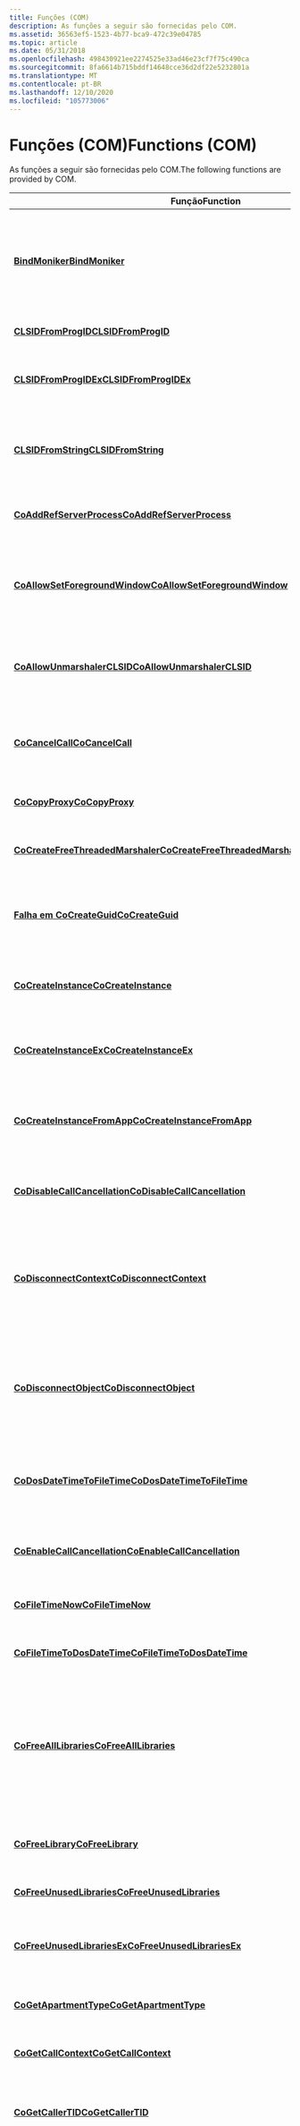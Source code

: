 ```yaml
---
title: Funções (COM)
description: As funções a seguir são fornecidas pelo COM.
ms.assetid: 36563ef5-1523-4b77-bca9-472c39e04785
ms.topic: article
ms.date: 05/31/2018
ms.openlocfilehash: 498430921ee2274525e33ad46e23cf7f75c490ca
ms.sourcegitcommit: 8fa6614b715bddf14648cce36d2df22e5232801a
ms.translationtype: MT
ms.contentlocale: pt-BR
ms.lasthandoff: 12/10/2020
ms.locfileid: "105773006"
---
```

# <a name="functions-com"></a><span data-ttu-id="5923e-103">Funções (COM)</span><span class="sxs-lookup"><span data-stu-id="5923e-103">Functions (COM)</span></span>

<span data-ttu-id="5923e-104">As funções a seguir são fornecidas pelo COM.</span><span class="sxs-lookup"><span data-stu-id="5923e-104">The following functions are provided by COM.</span></span>



| <span data-ttu-id="5923e-105">Função</span><span class="sxs-lookup"><span data-stu-id="5923e-105">Function</span></span>                                                                               | <span data-ttu-id="5923e-106">Descrição</span><span class="sxs-lookup"><span data-stu-id="5923e-106">Description</span></span>                                                                                                                                                                                                                                             |
|----------------------------------------------------------------------------------------|---------------------------------------------------------------------------------------------------------------------------------------------------------------------------------------------------------------------------------------------------------|
| [<span data-ttu-id="5923e-107">**BindMoniker**</span><span class="sxs-lookup"><span data-stu-id="5923e-107">**BindMoniker**</span></span>](/windows/desktop/api/Objbase/nf-objbase-bindmoniker)                                                     | <span data-ttu-id="5923e-108">Localiza um objeto por meio de seu moniker, ativa o objeto se ele estiver inativo e recupera um ponteiro para a interface especificada nesse objeto.</span><span class="sxs-lookup"><span data-stu-id="5923e-108">Locates an object by means of its moniker, activates the object if it is inactive, and retrieves a pointer to the specified interface on that object.</span></span>                                                                                                   |
| [<span data-ttu-id="5923e-109">**CLSIDFromProgID**</span><span class="sxs-lookup"><span data-stu-id="5923e-109">**CLSIDFromProgID**</span></span>](/windows/desktop/api/combaseapi/nf-combaseapi-clsidfromprogid)                                             | <span data-ttu-id="5923e-110">Pesquisa um CLSID no registro, dado um ProgID.</span><span class="sxs-lookup"><span data-stu-id="5923e-110">Looks up a CLSID in the registry, given a ProgID.</span></span>                                                                                                                                                                                                       |
| [<span data-ttu-id="5923e-111">**CLSIDFromProgIDEx**</span><span class="sxs-lookup"><span data-stu-id="5923e-111">**CLSIDFromProgIDEx**</span></span>](/windows/desktop/api/combaseapi/nf-combaseapi-clsidfromprogidex)                                         | <span data-ttu-id="5923e-112">Dispara a instalação automática se a política COMClassStore estiver habilitada.</span><span class="sxs-lookup"><span data-stu-id="5923e-112">Triggers automatic installation if the COMClassStore policy is enabled.</span></span>                                                                                                                                                                                 |
| [<span data-ttu-id="5923e-113">**CLSIDFromString**</span><span class="sxs-lookup"><span data-stu-id="5923e-113">**CLSIDFromString**</span></span>](/windows/desktop/api/combaseapi/nf-combaseapi-clsidfromstring)                                             | <span data-ttu-id="5923e-114">Converte uma cadeia de caracteres gerada pela função [**StringFromCLSID**](/windows/desktop/api/combaseapi/nf-combaseapi-stringfromclsid) de volta no CLSID original.</span><span class="sxs-lookup"><span data-stu-id="5923e-114">Converts a string generated by the [**StringFromCLSID**](/windows/desktop/api/combaseapi/nf-combaseapi-stringfromclsid) function back into the original CLSID.</span></span>                                                                                                                                    |
| [<span data-ttu-id="5923e-115">**CoAddRefServerProcess**</span><span class="sxs-lookup"><span data-stu-id="5923e-115">**CoAddRefServerProcess**</span></span>](/windows/desktop/api/combaseapi/nf-combaseapi-coaddrefserverprocess)                                 | <span data-ttu-id="5923e-116">Incrementa uma contagem de referência global por processo.</span><span class="sxs-lookup"><span data-stu-id="5923e-116">Increments a global per-process reference count.</span></span>                                                                                                                                                                                                        |
| [<span data-ttu-id="5923e-117">**CoAllowSetForegroundWindow**</span><span class="sxs-lookup"><span data-stu-id="5923e-117">**CoAllowSetForegroundWindow**</span></span>](/windows/desktop/api/Objbase/nf-objbase-coallowsetforegroundwindow)                       | <span data-ttu-id="5923e-118">Habilita o processo do servidor COM chamado para se concentrar fora do aplicativo cliente usando a interface [**IForegroundTransfer**](/windows/desktop/api/ObjIdl/nn-objidl-iforegroundtransfer) .</span><span class="sxs-lookup"><span data-stu-id="5923e-118">Enables the COM server process called to take focus away from the client application by using the [**IForegroundTransfer**](/windows/desktop/api/ObjIdl/nn-objidl-iforegroundtransfer) interface.</span></span>                                                                                         |
| [<span data-ttu-id="5923e-119">**CoAllowUnmarshalerCLSID**</span><span class="sxs-lookup"><span data-stu-id="5923e-119">**CoAllowUnmarshalerCLSID**</span></span>](/windows/desktop/api/combaseapi/nf-combaseapi-coallowunmarshalerclsid)                             | <span data-ttu-id="5923e-120">Adiciona um CLSID de desempacotador à lista de permissões somente para o processo de chamada.</span><span class="sxs-lookup"><span data-stu-id="5923e-120">Adds an unmarshaler CLSID to the allowed list for the calling process only.</span></span>                                                                                                                                                                             |
| [<span data-ttu-id="5923e-121">**CoCancelCall**</span><span class="sxs-lookup"><span data-stu-id="5923e-121">**CoCancelCall**</span></span>](/windows/desktop/api/combaseapi/nf-combaseapi-cocancelcall)                                                   | <span data-ttu-id="5923e-122">Solicita o cancelamento de uma chamada de método DCOM de saída pendente em um thread especificado.</span><span class="sxs-lookup"><span data-stu-id="5923e-122">Requests cancellation of an outbound DCOM method call pending on a specified thread.</span></span>                                                                                                                                                                    |
| [<span data-ttu-id="5923e-123">**CoCopyProxy**</span><span class="sxs-lookup"><span data-stu-id="5923e-123">**CoCopyProxy**</span></span>](/windows/desktop/api/combaseapi/nf-combaseapi-cocopyproxy)                                                     | <span data-ttu-id="5923e-124">Faz uma cópia privada do proxy especificado.</span><span class="sxs-lookup"><span data-stu-id="5923e-124">Makes a private copy of the specified proxy.</span></span>                                                                                                                                                                                                            |
| [<span data-ttu-id="5923e-125">**CoCreateFreeThreadedMarshaler**</span><span class="sxs-lookup"><span data-stu-id="5923e-125">**CoCreateFreeThreadedMarshaler**</span></span>](/windows/desktop/api/combaseapi/nf-combaseapi-cocreatefreethreadedmarshaler)                 | <span data-ttu-id="5923e-126">Cria um objeto agregável capaz de realizar marshaling dependente de contexto.</span><span class="sxs-lookup"><span data-stu-id="5923e-126">Creates an aggregatable object capable of context-dependent marshaling.</span></span>                                                                                                                                                                                 |
| [<span data-ttu-id="5923e-127">**Falha em CoCreateGuid**</span><span class="sxs-lookup"><span data-stu-id="5923e-127">**CoCreateGuid**</span></span>](/windows/desktop/api/combaseapi/nf-combaseapi-cocreateguid)                                                   | <span data-ttu-id="5923e-128">Cria um GUID, um inteiro de 128 bits exclusivo usado para CLSIDs e identificadores de interface.</span><span class="sxs-lookup"><span data-stu-id="5923e-128">Creates a GUID, a unique 128-bit integer used for CLSIDs and interface identifiers.</span></span>                                                                                                                                                                     |
| [<span data-ttu-id="5923e-129">**CoCreateInstance**</span><span class="sxs-lookup"><span data-stu-id="5923e-129">**CoCreateInstance**</span></span>](/windows/desktop/api/combaseapi/nf-combaseapi-cocreateinstance)                                           | <span data-ttu-id="5923e-130">Cria um único objeto não inicializado da classe associada a um CLSID especificado.</span><span class="sxs-lookup"><span data-stu-id="5923e-130">Creates a single uninitialized object of the class associated with a specified CLSID.</span></span>                                                                                                                                                                   |
| [<span data-ttu-id="5923e-131">**CoCreateInstanceEx**</span><span class="sxs-lookup"><span data-stu-id="5923e-131">**CoCreateInstanceEx**</span></span>](/windows/desktop/api/combaseapi/nf-combaseapi-cocreateinstanceex)                                       | <span data-ttu-id="5923e-132">Cria uma instância de uma classe específica em um computador específico.</span><span class="sxs-lookup"><span data-stu-id="5923e-132">Creates an instance of a specific class on a specific computer.</span></span>                                                                                                                                                                                         |
| [<span data-ttu-id="5923e-133">**CoCreateInstanceFromApp**</span><span class="sxs-lookup"><span data-stu-id="5923e-133">**CoCreateInstanceFromApp**</span></span>](/windows/desktop/api/combaseapi/nf-combaseapi-cocreateinstancefromapp)                             | <span data-ttu-id="5923e-134">Cria uma instância de uma classe específica em um computador específico de dentro de um contêiner de aplicativo.</span><span class="sxs-lookup"><span data-stu-id="5923e-134">Creates an instance of a specific class on a specific computer from within an app container.</span></span>                                                                                                                                                            |
| [<span data-ttu-id="5923e-135">**CoDisableCallCancellation**</span><span class="sxs-lookup"><span data-stu-id="5923e-135">**CoDisableCallCancellation**</span></span>](/windows/desktop/api/combaseapi/nf-combaseapi-codisablecallcancellation)                         | <span data-ttu-id="5923e-136">Desfaz a ação de uma chamada para [**CoEnableCallCancellation**](/windows/desktop/api/combaseapi/nf-combaseapi-coenablecallcancellation).</span><span class="sxs-lookup"><span data-stu-id="5923e-136">Undoes the action of a call to [**CoEnableCallCancellation**](/windows/desktop/api/combaseapi/nf-combaseapi-coenablecallcancellation).</span></span>                                                                                                                                                            |
| [<span data-ttu-id="5923e-137">**CoDisconnectContext**</span><span class="sxs-lookup"><span data-stu-id="5923e-137">**CoDisconnectContext**</span></span>](/windows/desktop/api/combaseapi/nf-combaseapi-codisconnectcontext)                                     | <span data-ttu-id="5923e-138">Desconecta todas as conexões de proxy que estão sendo mantidas em nome de todos os ponteiros de interface que apontam para objetos no contexto atual.</span><span class="sxs-lookup"><span data-stu-id="5923e-138">Disconnects all proxy connections that are being maintained on behalf of all interface pointers that point to objects in the current context.</span></span>                                                                                                           |
| [<span data-ttu-id="5923e-139">**CoDisconnectObject**</span><span class="sxs-lookup"><span data-stu-id="5923e-139">**CoDisconnectObject**</span></span>](/windows/desktop/api/combaseapi/nf-combaseapi-codisconnectobject)                                       | <span data-ttu-id="5923e-140">Desconecta todas as conexões de processo remoto mantidas em nome de todos os ponteiros de interface que apontam para um objeto especificado.</span><span class="sxs-lookup"><span data-stu-id="5923e-140">Disconnects all remote process connections being maintained on behalf of all the interface pointers that point to a specified object.</span></span>                                                                                                                   |
| [<span data-ttu-id="5923e-141">**CoDosDateTimeToFileTime**</span><span class="sxs-lookup"><span data-stu-id="5923e-141">**CoDosDateTimeToFileTime**</span></span>](/windows/desktop/api/Objbase/nf-objbase-codosdatetimetofiletime)                             | <span data-ttu-id="5923e-142">Converte a representação do MS-DOS da data e hora em uma estrutura [**FILETIME**](/windows/desktop/api/minwinbase/ns-minwinbase-filetime) usada pelo Windows.</span><span class="sxs-lookup"><span data-stu-id="5923e-142">Converts the MS-DOS representation of the time and date to a [**FILETIME**](/windows/desktop/api/minwinbase/ns-minwinbase-filetime) structure used by Windows.</span></span>                                                                                                                               |
| [<span data-ttu-id="5923e-143">**CoEnableCallCancellation**</span><span class="sxs-lookup"><span data-stu-id="5923e-143">**CoEnableCallCancellation**</span></span>](/windows/desktop/api/combaseapi/nf-combaseapi-coenablecallcancellation)                           | <span data-ttu-id="5923e-144">Habilita o cancelamento de chamadas síncronas no thread de chamada.</span><span class="sxs-lookup"><span data-stu-id="5923e-144">Enables cancellation of synchronous calls on the calling thread.</span></span>                                                                                                                                                                                        |
| [<span data-ttu-id="5923e-145">**CoFileTimeNow**</span><span class="sxs-lookup"><span data-stu-id="5923e-145">**CoFileTimeNow**</span></span>](/windows/desktop/api/combaseapi/nf-combaseapi-cofiletimenow)                                                 | <span data-ttu-id="5923e-146">Retorna a hora atual como uma estrutura [**FILETIME**](/windows/desktop/api/minwinbase/ns-minwinbase-filetime) .</span><span class="sxs-lookup"><span data-stu-id="5923e-146">Returns the current time as a [**FILETIME**](/windows/desktop/api/minwinbase/ns-minwinbase-filetime) structure.</span></span>                                                                                                                                                                              |
| [<span data-ttu-id="5923e-147">**CoFileTimeToDosDateTime**</span><span class="sxs-lookup"><span data-stu-id="5923e-147">**CoFileTimeToDosDateTime**</span></span>](/windows/desktop/api/Objbase/nf-objbase-cofiletimetodosdatetime)                             | <span data-ttu-id="5923e-148">Converte um [**FILETIME**](/windows/desktop/api/minwinbase/ns-minwinbase-filetime) em valores de data e hora do MS-dos.</span><span class="sxs-lookup"><span data-stu-id="5923e-148">Converts a [**FILETIME**](/windows/desktop/api/minwinbase/ns-minwinbase-filetime) into MS-DOS date and time values.</span></span>                                                                                                                                                                          |
| [<span data-ttu-id="5923e-149">**CoFreeAllLibraries**</span><span class="sxs-lookup"><span data-stu-id="5923e-149">**CoFreeAllLibraries**</span></span>](/windows/desktop/api/Objbase/nf-objbase-cofreealllibraries)                                       | <span data-ttu-id="5923e-150">Libera Todas as DLLs que foram carregadas com a função [**CoLoadLibrary**](/windows/desktop/api/Objbase/nf-objbase-coloadlibrary) (chamada internamente por [**CoGetClassObject**](/windows/desktop/api/combaseapi/nf-combaseapi-cogetclassobject)), independentemente de estarem em uso no momento.</span><span class="sxs-lookup"><span data-stu-id="5923e-150">Frees all the DLLs that have been loaded with the [**CoLoadLibrary**](/windows/desktop/api/Objbase/nf-objbase-coloadlibrary) function (called internally by [**CoGetClassObject**](/windows/desktop/api/combaseapi/nf-combaseapi-cogetclassobject)), regardless of whether they are currently in use.</span></span>                                 |
| [<span data-ttu-id="5923e-151">**CoFreeLibrary**</span><span class="sxs-lookup"><span data-stu-id="5923e-151">**CoFreeLibrary**</span></span>](/windows/desktop/api/Objbase/nf-objbase-cofreelibrary)                                                 | <span data-ttu-id="5923e-152">Libera uma biblioteca que, quando carregada, foi especificada para ser liberada explicitamente.</span><span class="sxs-lookup"><span data-stu-id="5923e-152">Frees a library that, when loaded, was specified to be freed explicitly.</span></span>                                                                                                                                                                                |
| [<span data-ttu-id="5923e-153">**CoFreeUnusedLibraries**</span><span class="sxs-lookup"><span data-stu-id="5923e-153">**CoFreeUnusedLibraries**</span></span>](/windows/desktop/api/combaseapi/nf-combaseapi-cofreeunusedlibraries)                                 | <span data-ttu-id="5923e-154">Descarrega qualquer DLL que não esteja mais em uso.</span><span class="sxs-lookup"><span data-stu-id="5923e-154">Unloads any DLLs that are no longer in use.</span></span>                                                                                                                                                                                                             |
| [<span data-ttu-id="5923e-155">**CoFreeUnusedLibrariesEx**</span><span class="sxs-lookup"><span data-stu-id="5923e-155">**CoFreeUnusedLibrariesEx**</span></span>](/windows/desktop/api/combaseapi/nf-combaseapi-cofreeunusedlibrariesex)                             | <span data-ttu-id="5923e-156">Descarrega qualquer DLL que não esteja mais em uso e cujo atraso de descarga tenha expirado.</span><span class="sxs-lookup"><span data-stu-id="5923e-156">Unloads any DLLs that are no longer in use and whose unload delay has expired.</span></span>                                                                                                                                                                          |
| [<span data-ttu-id="5923e-157">**CoGetApartmentType**</span><span class="sxs-lookup"><span data-stu-id="5923e-157">**CoGetApartmentType**</span></span>](/windows/desktop/api/combaseapi/nf-combaseapi-cogetapartmenttype)                                       | <span data-ttu-id="5923e-158">Consulta o tipo de apartamento e o qualificador de tipo atuais.</span><span class="sxs-lookup"><span data-stu-id="5923e-158">Queries the current apartment type and type qualifier.</span></span>                                                                                                                                                                                                  |
| [<span data-ttu-id="5923e-159">**CoGetCallContext**</span><span class="sxs-lookup"><span data-stu-id="5923e-159">**CoGetCallContext**</span></span>](/windows/desktop/api/combaseapi/nf-combaseapi-cogetcallcontext)                                           | <span data-ttu-id="5923e-160">Recupera o contexto da chamada atual no thread atual.</span><span class="sxs-lookup"><span data-stu-id="5923e-160">Retrieves the context of the current call on the current thread.</span></span>                                                                                                                                                                                        |
| [<span data-ttu-id="5923e-161">**CoGetCallerTID**</span><span class="sxs-lookup"><span data-stu-id="5923e-161">**CoGetCallerTID**</span></span>](/windows/desktop/api/combaseapi/nf-combaseapi-cogetcallertid)                                               | <span data-ttu-id="5923e-162">Retorna um ponteiro para um **DWORD** que contém a ID de apartamento do thread do chamador.</span><span class="sxs-lookup"><span data-stu-id="5923e-162">Returns a pointer to a **DWORD** that contains the apartment ID of the caller's thread.</span></span>                                                                                                                                                                 |
| [<span data-ttu-id="5923e-163">**CoGetCancelObject**</span><span class="sxs-lookup"><span data-stu-id="5923e-163">**CoGetCancelObject**</span></span>](/windows/desktop/api/combaseapi/nf-combaseapi-cogetcancelobject)                                         | <span data-ttu-id="5923e-164">Obtém um ponteiro para uma interface de controle de chamada, normalmente [**ICancelMethodCalls**](/windows/win32/api/objidlbase/nn-objidlbase-icancelmethodcalls), no objeto Cancel correspondente a uma chamada de método com de saída pendente no mesmo thread de cliente ou em outro.</span><span class="sxs-lookup"><span data-stu-id="5923e-164">Obtains a pointer to a call control interface, normally [**ICancelMethodCalls**](/windows/win32/api/objidlbase/nn-objidlbase-icancelmethodcalls), on the cancel object corresponding to an outbound COM method call pending on the same or another client thread.</span></span>                               |
| [<span data-ttu-id="5923e-165">**CoGetClassObject**</span><span class="sxs-lookup"><span data-stu-id="5923e-165">**CoGetClassObject**</span></span>](/windows/desktop/api/combaseapi/nf-combaseapi-cogetclassobject)                                           | <span data-ttu-id="5923e-166">Fornece um ponteiro para uma interface em um objeto de classe associado a um CLSID especificado.</span><span class="sxs-lookup"><span data-stu-id="5923e-166">Provides a pointer to an interface on a class object associated with a specified CLSID.</span></span>                                                                                                                                                                 |
| [<span data-ttu-id="5923e-167">**CoGetContextToken**</span><span class="sxs-lookup"><span data-stu-id="5923e-167">**CoGetContextToken**</span></span>](/windows/desktop/api/combaseapi/nf-combaseapi-cogetcontexttoken)                                         | <span data-ttu-id="5923e-168">Retorna um ponteiro para uma implementação de [**IObjContext**](/windows/win32/api/objidlbase/nn-objidlbase-iobjcontext) para o contexto atual.</span><span class="sxs-lookup"><span data-stu-id="5923e-168">Returns a pointer to an implementation of [**IObjContext**](/windows/win32/api/objidlbase/nn-objidlbase-iobjcontext) for the current context.</span></span>                                                                                                                                                   |
| [<span data-ttu-id="5923e-169">**CoGetCurrentLogicalThreadId**</span><span class="sxs-lookup"><span data-stu-id="5923e-169">**CoGetCurrentLogicalThreadId**</span></span>](/windows/desktop/api/combaseapi/nf-combaseapi-cogetcurrentlogicalthreadid)                     | <span data-ttu-id="5923e-170">Retorna a ID de thread lógico do thread físico atual.</span><span class="sxs-lookup"><span data-stu-id="5923e-170">Returns the logical thread id of the current physical thread.</span></span>                                                                                                                                                                                           |
| [<span data-ttu-id="5923e-171">**CoGetCurrentProcess**</span><span class="sxs-lookup"><span data-stu-id="5923e-171">**CoGetCurrentProcess**</span></span>](/windows/desktop/api/combaseapi/nf-combaseapi-cogetcurrentprocess)                                     | <span data-ttu-id="5923e-172">Retorna um valor que é exclusivo para o thread atual.</span><span class="sxs-lookup"><span data-stu-id="5923e-172">Returns a value that is unique to the current thread.</span></span> <span data-ttu-id="5923e-173">[**CoGetCurrentProcess**](/windows/desktop/api/combaseapi/nf-combaseapi-cogetcurrentprocess) pode ser usado para evitar problemas de reutilização de ID de thread.</span><span class="sxs-lookup"><span data-stu-id="5923e-173">[**CoGetCurrentProcess**](/windows/desktop/api/combaseapi/nf-combaseapi-cogetcurrentprocess) can be used to avoid thread ID reuse problems.</span></span>                                                                                                 |
| [<span data-ttu-id="5923e-174">**CoGetInstanceFromFile**</span><span class="sxs-lookup"><span data-stu-id="5923e-174">**CoGetInstanceFromFile**</span></span>](/windows/desktop/api/Objbase/nf-objbase-cogetinstancefromfile)                                 | <span data-ttu-id="5923e-175">Cria um novo objeto e o inicializa a partir de um arquivo usando [**IPersistFile:: Load**](/windows/desktop/api/ObjIdl/nf-objidl-ipersistfile-load).</span><span class="sxs-lookup"><span data-stu-id="5923e-175">Creates a new object and initializes it from a file using [**IPersistFile::Load**](/windows/desktop/api/ObjIdl/nf-objidl-ipersistfile-load).</span></span>                                                                                                                                              |
| [<span data-ttu-id="5923e-176">**CoGetInstanceFromIStorage**</span><span class="sxs-lookup"><span data-stu-id="5923e-176">**CoGetInstanceFromIStorage**</span></span>](/windows/desktop/api/Objbase/nf-objbase-cogetinstancefromistorage)                         | <span data-ttu-id="5923e-177">Cria um novo objeto e o inicializa de um objeto de armazenamento por meio de uma chamada interna para [**IPersistFile:: Load**](/windows/desktop/api/ObjIdl/nf-objidl-ipersistfile-load).</span><span class="sxs-lookup"><span data-stu-id="5923e-177">Creates a new object and initializes it from a storage object through an internal call to [**IPersistFile::Load**](/windows/desktop/api/ObjIdl/nf-objidl-ipersistfile-load).</span></span>                                                                                                              |
| [<span data-ttu-id="5923e-178">**CoGetInterceptor**</span><span class="sxs-lookup"><span data-stu-id="5923e-178">**CoGetInterceptor**</span></span>](/windows/desktop/api/Callobj/nf-callobj-cogetinterceptor)                                           | <span data-ttu-id="5923e-179">Instancia o interceptador apropriado para que a interface indicada seja interceptada e retorne o Interceptor recém-criado.</span><span class="sxs-lookup"><span data-stu-id="5923e-179">Instantiates the appropriate interceptor for the indicated interface to be intercepted and returns the newly created interceptor.</span></span>                                                                                                                       |
| [<span data-ttu-id="5923e-180">**CoGetInterfaceAndReleaseStream**</span><span class="sxs-lookup"><span data-stu-id="5923e-180">**CoGetInterfaceAndReleaseStream**</span></span>](/windows/desktop/api/combaseapi/nf-combaseapi-cogetinterfaceandreleasestream)               | <span data-ttu-id="5923e-181">Cancela o marshaling de um buffer que contém um ponteiro de interface e libera o fluxo quando um ponteiro de interface foi empacotado de outro thread para o thread de chamada.</span><span class="sxs-lookup"><span data-stu-id="5923e-181">Unmarshals a buffer containing an interface pointer and releases the stream when an interface pointer has been marshaled from another thread to the calling thread.</span></span>                                                                                     |
| [<span data-ttu-id="5923e-182">**CoGetMalloc**</span><span class="sxs-lookup"><span data-stu-id="5923e-182">**CoGetMalloc**</span></span>](/windows/desktop/api/combaseapi/nf-combaseapi-cogetmalloc)                                                     | <span data-ttu-id="5923e-183">Recupera um ponteiro para o alocador de memória da tarefa OLE padrão (que dá suporte à implementação do sistema da interface [**IMalloc**](/windows/win32/api/objidlbase/nn-objidlbase-imalloc) ) para que os aplicativos possam chamar seus métodos para gerenciar a memória.</span><span class="sxs-lookup"><span data-stu-id="5923e-183">Retrieves a pointer to the default OLE task memory allocator (which supports the system implementation of the [**IMalloc**](/windows/win32/api/objidlbase/nn-objidlbase-imalloc) interface) so applications can call its methods to manage memory.</span></span>                                              |
| [<span data-ttu-id="5923e-184">**CoGetMarshalSizeMax**</span><span class="sxs-lookup"><span data-stu-id="5923e-184">**CoGetMarshalSizeMax**</span></span>](/windows/desktop/api/combaseapi/nf-combaseapi-cogetmarshalsizemax)                                     | <span data-ttu-id="5923e-185">Retorna um limite superior no número de bytes necessários para realizar marshaling do ponteiro de interface especificado para o objeto especificado.</span><span class="sxs-lookup"><span data-stu-id="5923e-185">Returns an upper bound on the number of bytes needed to marshal the specified interface pointer to the specified object.</span></span>                                                                                                                                |
| [<span data-ttu-id="5923e-186">**CoGetObject**</span><span class="sxs-lookup"><span data-stu-id="5923e-186">**CoGetObject**</span></span>](/windows/desktop/api/Objbase/nf-objbase-cogetobject)                                                     | <span data-ttu-id="5923e-187">Converte um nome de exibição em um moniker que identifica o objeto chamado e, em seguida, é associado ao objeto identificado pelo moniker.</span><span class="sxs-lookup"><span data-stu-id="5923e-187">Converts a display name into a moniker that identifies the object named, and then binds to the object identified by the moniker.</span></span>                                                                                                                        |
| [<span data-ttu-id="5923e-188">**CoGetObjectContext**</span><span class="sxs-lookup"><span data-stu-id="5923e-188">**CoGetObjectContext**</span></span>](/windows/desktop/api/combaseapi/nf-combaseapi-cogetobjectcontext)                                       | <span data-ttu-id="5923e-189">Retorna o contexto do objeto atual.</span><span class="sxs-lookup"><span data-stu-id="5923e-189">Returns the context for the current object.</span></span>                                                                                                                                                                                                             |
| [<span data-ttu-id="5923e-190">**CoGetPSClsid**</span><span class="sxs-lookup"><span data-stu-id="5923e-190">**CoGetPSClsid**</span></span>](/windows/desktop/api/combaseapi/nf-combaseapi-cogetpsclsid)                                                   | <span data-ttu-id="5923e-191">Retorna o CLSID da DLL que implementa o proxy e o stub para a interface especificada.</span><span class="sxs-lookup"><span data-stu-id="5923e-191">Returns the CLSID of the DLL that implements the proxy and stub for the specified interface.</span></span>                                                                                                                                                            |
| [<span data-ttu-id="5923e-192">**CoGetStandardMarshal**</span><span class="sxs-lookup"><span data-stu-id="5923e-192">**CoGetStandardMarshal**</span></span>](/windows/desktop/api/combaseapi/nf-combaseapi-cogetstandardmarshal)                                   | <span data-ttu-id="5923e-193">Cria um objeto de marshaling padrão, ou padrão, no processo do cliente ou no processo do servidor, dependendo do chamador, e retorna um ponteiro para a implementação [**IMarshal**](/windows/win32/api/objidlbase/nn-objidlbase-imarshal) do objeto.</span><span class="sxs-lookup"><span data-stu-id="5923e-193">Creates a default, or standard, marshaling object in either the client process or the server process, depending on the caller, and returns a pointer to that object's [**IMarshal**](/windows/win32/api/objidlbase/nn-objidlbase-imarshal) implementation.</span></span>                                      |
| [<span data-ttu-id="5923e-194">**CoGetStdMarshalEx**</span><span class="sxs-lookup"><span data-stu-id="5923e-194">**CoGetStdMarshalEx**</span></span>](/windows/desktop/api/combaseapi/nf-combaseapi-cogetstdmarshalex)                                         | <span data-ttu-id="5923e-195">Cria um marshaler padrão agregado para uso com manipuladores leves do lado do cliente.</span><span class="sxs-lookup"><span data-stu-id="5923e-195">Creates an aggregated standard marshaler for use with lightweight client-side handlers.</span></span>                                                                                                                                                                 |
| [<span data-ttu-id="5923e-196">**CoGetSystemSecurityPermissions**</span><span class="sxs-lookup"><span data-stu-id="5923e-196">**CoGetSystemSecurityPermissions**</span></span>](/windows/desktop/api/Objbase/nf-objbase-cogetsystemsecuritypermissions)               | <span data-ttu-id="5923e-197">Retorna os valores padrão dos descritores de segurança das permissões de inicialização e acesso de todo o computador, bem como os limites de inicialização e de acesso.</span><span class="sxs-lookup"><span data-stu-id="5923e-197">Returns the default values of the Security Descriptors of the machine-wide launch and access permissions, as well as launch and access limits.</span></span>                                                                                                          |
| [<span data-ttu-id="5923e-198">**CoGetTreatAsClass**</span><span class="sxs-lookup"><span data-stu-id="5923e-198">**CoGetTreatAsClass**</span></span>](/windows/desktop/api/combaseapi/nf-combaseapi-cogettreatasclass)                                         | <span data-ttu-id="5923e-199">Retorna o CLSID de um objeto que pode emular o objeto especificado.</span><span class="sxs-lookup"><span data-stu-id="5923e-199">Returns the CLSID of an object that can emulate the specified object.</span></span>                                                                                                                                                                                   |
| [<span data-ttu-id="5923e-200">**CoHandlePriorityEventsFromMessagePump**</span><span class="sxs-lookup"><span data-stu-id="5923e-200">**CoHandlePriorityEventsFromMessagePump**</span></span>](/windows/desktop/api/messagedispatcherapi/nf-messagedispatcherapi-cohandlepriorityeventsfrommessagepump) | <span data-ttu-id="5923e-201">Fornece uma oportunidade para chamadas COM infraestrutura de curta execução e outros trabalhos COM de alta prioridade ou de execução curta a serem expedidos entre as mensagens.</span><span class="sxs-lookup"><span data-stu-id="5923e-201">Provides an opportunity for short-running infrastructural COM calls and other high-priority or short-running COM work to be dispatched between messages.</span></span>                                                                                                |
| [<span data-ttu-id="5923e-202">**CoImpersonateClient**</span><span class="sxs-lookup"><span data-stu-id="5923e-202">**CoImpersonateClient**</span></span>](/windows/desktop/api/combaseapi/nf-combaseapi-coimpersonateclient)                                     | <span data-ttu-id="5923e-203">Permite que o servidor represente o cliente da chamada atual durante a chamada.</span><span class="sxs-lookup"><span data-stu-id="5923e-203">Enables the server to impersonate the client of the current call for the duration of the call.</span></span>                                                                                                                                                          |
| [<span data-ttu-id="5923e-204">**Initialize**</span><span class="sxs-lookup"><span data-stu-id="5923e-204">**CoInitialize**</span></span>](/windows/desktop/api/Objbase/nf-objbase-coinitialize)                                                   | <span data-ttu-id="5923e-205">Inicializa a biblioteca COM no thread atual e identifica o modelo de simultaneidade como STA (single-thread apartment).</span><span class="sxs-lookup"><span data-stu-id="5923e-205">Initializes the COM library on the current thread and identifies the concurrency model as single-thread apartment (STA).</span></span>                                                                                                                                |
| [<span data-ttu-id="5923e-206">**CoInitializeEx**</span><span class="sxs-lookup"><span data-stu-id="5923e-206">**CoInitializeEx**</span></span>](/windows/desktop/api/combaseapi/nf-combaseapi-coinitializeex)                                               | <span data-ttu-id="5923e-207">Inicializa a biblioteca COM para uso pelo thread de chamada, define o modelo de simultaneidade do thread e cria um novo Apartment para o thread, se necessário.</span><span class="sxs-lookup"><span data-stu-id="5923e-207">Initializes the COM library for use by the calling thread, sets the thread's concurrency model, and creates a new apartment for the thread if one is required.</span></span>                                                                                          |
| [<span data-ttu-id="5923e-208">**CoInitializeSecurity**</span><span class="sxs-lookup"><span data-stu-id="5923e-208">**CoInitializeSecurity**</span></span>](/windows/desktop/api/combaseapi/nf-combaseapi-coinitializesecurity)                                   | <span data-ttu-id="5923e-209">Registra a segurança e define os valores de segurança padrão para o processo.</span><span class="sxs-lookup"><span data-stu-id="5923e-209">Registers security and sets the default security values for the process.</span></span>                                                                                                                                                                                |
| [<span data-ttu-id="5923e-210">**Instalar**</span><span class="sxs-lookup"><span data-stu-id="5923e-210">**CoInstall**</span></span>](/windows/desktop/api/Objbase/nf-objbase-coinstall)                                                         | <span data-ttu-id="5923e-211">Instala o aplicativo de servidor COM solicitado.</span><span class="sxs-lookup"><span data-stu-id="5923e-211">Installs the requested COM server application.</span></span>                                                                                                                                                                                                          |
| [<span data-ttu-id="5923e-212">**CoInvalidateRemoteMachineBindings**</span><span class="sxs-lookup"><span data-stu-id="5923e-212">**CoInvalidateRemoteMachineBindings**</span></span>](/windows/desktop/api/combaseapi/nf-combaseapi-coinvalidateremotemachinebindings)         | <span data-ttu-id="5923e-213">Informa ao [Gerenciador de controle de serviço](/windows/desktop/Services/service-control-manager) para liberar os identificadores de associação RPC em cache para o computador especificado.</span><span class="sxs-lookup"><span data-stu-id="5923e-213">Tells the [service control manager](/windows/desktop/Services/service-control-manager) to flush any cached RPC binding handles for the specified computer.</span></span>                                                                                                                   |
| [<span data-ttu-id="5923e-214">**CoIsHandlerConnected**</span><span class="sxs-lookup"><span data-stu-id="5923e-214">**CoIsHandlerConnected**</span></span>](/windows/desktop/api/combaseapi/nf-combaseapi-coishandlerconnected)                                   | <span data-ttu-id="5923e-215">Determina se um objeto remoto está conectado ao objeto em processo correspondente.</span><span class="sxs-lookup"><span data-stu-id="5923e-215">Determines whether a remote object is connected to the corresponding in-process object.</span></span>                                                                                                                                                                 |
| [<span data-ttu-id="5923e-216">**CoIsOle1Class**</span><span class="sxs-lookup"><span data-stu-id="5923e-216">**CoIsOle1Class**</span></span>](/windows/desktop/api/Objbase/nf-objbase-coisole1class)                                                 | <span data-ttu-id="5923e-217">Determina se o CLSID especificado representa um objeto OLE 1.</span><span class="sxs-lookup"><span data-stu-id="5923e-217">Determines whether the specified CLSID represents an OLE 1 object.</span></span>                                                                                                                                                                                      |
| [<span data-ttu-id="5923e-218">**CoLoadLibrary**</span><span class="sxs-lookup"><span data-stu-id="5923e-218">**CoLoadLibrary**</span></span>](/windows/desktop/api/Objbase/nf-objbase-coloadlibrary)                                                 | <span data-ttu-id="5923e-219">Carrega uma DLL específica no processo do chamador.</span><span class="sxs-lookup"><span data-stu-id="5923e-219">Loads a specific DLL into the caller's process.</span></span>                                                                                                                                                                                                         |
| [<span data-ttu-id="5923e-220">**CoLockObjectExternal**</span><span class="sxs-lookup"><span data-stu-id="5923e-220">**CoLockObjectExternal**</span></span>](/windows/desktop/api/combaseapi/nf-combaseapi-colockobjectexternal)                                   | <span data-ttu-id="5923e-221">Chamado para bloquear um objeto para garantir que ele permaneça na memória ou para liberar esse bloqueio.</span><span class="sxs-lookup"><span data-stu-id="5923e-221">Called either to lock an object to ensure that it stays in memory, or to release such a lock.</span></span>                                                                                                                                                           |
| [<span data-ttu-id="5923e-222">**CoMarshalHresult**</span><span class="sxs-lookup"><span data-stu-id="5923e-222">**CoMarshalHresult**</span></span>](/windows/desktop/api/combaseapi/nf-combaseapi-comarshalhresult)                                           | <span data-ttu-id="5923e-223">Realiza marshaling de um **HRESULT** para o fluxo especificado, do qual ele pode ser desempacotado usando a função [**CoUnmarshalHresult**](/windows/desktop/api/combaseapi/nf-combaseapi-counmarshalhresult) .</span><span class="sxs-lookup"><span data-stu-id="5923e-223">Marshals an **HRESULT** to the specified stream, from which it can be unmarshaled using the [**CoUnmarshalHresult**](/windows/desktop/api/combaseapi/nf-combaseapi-counmarshalhresult) function.</span></span>                                                                                                  |
| [<span data-ttu-id="5923e-224">**CoMarshalInterface**</span><span class="sxs-lookup"><span data-stu-id="5923e-224">**CoMarshalInterface**</span></span>](/windows/desktop/api/combaseapi/nf-combaseapi-comarshalinterface)                                       | <span data-ttu-id="5923e-225">Grava em um fluxo os dados necessários para inicializar um objeto proxy em algum processo cliente.</span><span class="sxs-lookup"><span data-stu-id="5923e-225">Writes into a stream the data required to initialize a proxy object in some client process.</span></span>                                                                                                                                                             |
| [<span data-ttu-id="5923e-226">**CoMarshalInterThreadInterfaceInStream**</span><span class="sxs-lookup"><span data-stu-id="5923e-226">**CoMarshalInterThreadInterfaceInStream**</span></span>](/windows/desktop/api/combaseapi/nf-combaseapi-comarshalinterthreadinterfaceinstream) | <span data-ttu-id="5923e-227">Realiza marshaling de um ponteiro de interface de um thread para outro thread no mesmo processo.</span><span class="sxs-lookup"><span data-stu-id="5923e-227">Marshals an interface pointer from one thread to another thread in the same process.</span></span>                                                                                                                                                                    |
| [<span data-ttu-id="5923e-228">**CoQueryAuthenticationServices**</span><span class="sxs-lookup"><span data-stu-id="5923e-228">**CoQueryAuthenticationServices**</span></span>](/windows/desktop/api/combaseapi/nf-combaseapi-coqueryauthenticationservices)                 | <span data-ttu-id="5923e-229">Recupera uma lista dos serviços de autenticação registrados quando o processo é chamado [**CoInitializeSecurity**](/windows/desktop/api/combaseapi/nf-combaseapi-coinitializesecurity).</span><span class="sxs-lookup"><span data-stu-id="5923e-229">Retrieves a list of the authentication services registered when the process called [**CoInitializeSecurity**](/windows/desktop/api/combaseapi/nf-combaseapi-coinitializesecurity).</span></span>                                                                                                                |
| [<span data-ttu-id="5923e-230">**CoQueryClientBlanket**</span><span class="sxs-lookup"><span data-stu-id="5923e-230">**CoQueryClientBlanket**</span></span>](/windows/desktop/api/combaseapi/nf-combaseapi-coqueryclientblanket)                                   | <span data-ttu-id="5923e-231">Chamado pelo servidor para descobrir sobre o cliente que invocou o método em execução no thread atual.</span><span class="sxs-lookup"><span data-stu-id="5923e-231">Called by the server to find out about the client that invoked the method executing on the current thread.</span></span>                                                                                                                                              |
| [<span data-ttu-id="5923e-232">**CoRegisterActivationFilter**</span><span class="sxs-lookup"><span data-stu-id="5923e-232">**CoRegisterActivationFilter**</span></span>](/windows/desktop/api/combaseapi/nf-combaseapi-coregisteractivationfilter)                       | <span data-ttu-id="5923e-233">Registra um filtro de todo o processo para processar solicitações de ativação.</span><span class="sxs-lookup"><span data-stu-id="5923e-233">Registers a process-wide filter to process activation requests.</span></span>                                                                                                                                                                                         |
| [<span data-ttu-id="5923e-234">**CoRegisterChannelHook**</span><span class="sxs-lookup"><span data-stu-id="5923e-234">**CoRegisterChannelHook**</span></span>](/windows/desktop/api/objbase/nf-objbase-coregisterchannelhook)                                 | <span data-ttu-id="5923e-235">Registra um gancho de canal.</span><span class="sxs-lookup"><span data-stu-id="5923e-235">Registers a channel hook.</span></span>                                                                                                                                                                                                                               |
| [<span data-ttu-id="5923e-236">**CoQueryProxyBlanket**</span><span class="sxs-lookup"><span data-stu-id="5923e-236">**CoQueryProxyBlanket**</span></span>](/windows/desktop/api/combaseapi/nf-combaseapi-coqueryproxyblanket)                                     | <span data-ttu-id="5923e-237">Recupera as informações de autenticação que o cliente usa para fazer chamadas no proxy especificado.</span><span class="sxs-lookup"><span data-stu-id="5923e-237">Retrieves the authentication information the client uses to make calls on the specified proxy.</span></span>                                                                                                                                                          |
| [<span data-ttu-id="5923e-238">**CoRegisterClassObject**</span><span class="sxs-lookup"><span data-stu-id="5923e-238">**CoRegisterClassObject**</span></span>](/windows/desktop/api/combaseapi/nf-combaseapi-coregisterclassobject)                                 | <span data-ttu-id="5923e-239">Registra um objeto de classe EXE com OLE para que outros aplicativos possam se conectar a ele.</span><span class="sxs-lookup"><span data-stu-id="5923e-239">Registers an EXE class object with OLE so other applications can connect to it.</span></span>                                                                                                                                                                         |
| [<span data-ttu-id="5923e-240">**CoRegisterInitializeSpy**</span><span class="sxs-lookup"><span data-stu-id="5923e-240">**CoRegisterInitializeSpy**</span></span>](/windows/desktop/api/Objbase/nf-objbase-coregisterinitializespy)                             | <span data-ttu-id="5923e-241">Registra uma implementação da interface [**IInitializeSpy**](/windows/desktop/api/ObjIdl/nn-objidl-iinitializespy) .</span><span class="sxs-lookup"><span data-stu-id="5923e-241">Registers an implementation of the [**IInitializeSpy**](/windows/desktop/api/ObjIdl/nn-objidl-iinitializespy) interface.</span></span> <span data-ttu-id="5923e-242">A interface **IInitializeSpy** é Defied para permitir que os desenvolvedores executem inicialização e limpeza em com Apartments.</span><span class="sxs-lookup"><span data-stu-id="5923e-242">The **IInitializeSpy** interface is defied to allow developers to perform initialization and cleanup on COM apartments.</span></span>                                          |
| [<span data-ttu-id="5923e-243">**CoRegisterMallocSpy**</span><span class="sxs-lookup"><span data-stu-id="5923e-243">**CoRegisterMallocSpy**</span></span>](/windows/desktop/api/Objbase/nf-objbase-coregistermallocspy)                                     | <span data-ttu-id="5923e-244">Registra uma implementação da interface [**IMallocSpy**](/windows/desktop/api/ObjIdl/nn-objidl-imallocspy) , depois de exigir que o OLE chame seus métodos de wrapper em cada chamada para o método [**IMalloc**](/windows/win32/api/objidlbase/nn-objidlbase-imalloc) correspondente.</span><span class="sxs-lookup"><span data-stu-id="5923e-244">Registers an implementation of the [**IMallocSpy**](/windows/desktop/api/ObjIdl/nn-objidl-imallocspy) interface, thereafter requiring OLE to call its wrapper methods around every call to the corresponding [**IMalloc**](/windows/win32/api/objidlbase/nn-objidlbase-imalloc) method.</span></span>                                           |
| [<span data-ttu-id="5923e-245">**CoRegisterMessageFilter**</span><span class="sxs-lookup"><span data-stu-id="5923e-245">**CoRegisterMessageFilter**</span></span>](/windows/desktop/api/Objbase/nf-objbase-coregistermessagefilter)                             | <span data-ttu-id="5923e-246">Registra com OLE a instância de uma interface [**IMessageFilter**](/windows/desktop/api/ObjIdl/nn-objidl-imessagefilter) , que deve ser usada para lidar com problemas de simultaneidade no thread atual.</span><span class="sxs-lookup"><span data-stu-id="5923e-246">Registers with OLE the instance of an [**IMessageFilter**](/windows/desktop/api/ObjIdl/nn-objidl-imessagefilter) interface, which is to be used for handling concurrency issues on the current thread.</span></span>                                                                                    |
| [<span data-ttu-id="5923e-247">**CoRegisterPSClsid**</span><span class="sxs-lookup"><span data-stu-id="5923e-247">**CoRegisterPSClsid**</span></span>](/windows/desktop/api/combaseapi/nf-combaseapi-coregisterpsclsid)                                         | <span data-ttu-id="5923e-248">Permite que uma DLL baixada Registre suas interfaces personalizadas dentro de seu processo em execução para que o código de marshaling possa realizar marshaling dessas interfaces.</span><span class="sxs-lookup"><span data-stu-id="5923e-248">Enables a downloaded DLL to register its custom interfaces within its running process so that the marshaling code will be able to marshal those interfaces.</span></span>                                                                                             |
| [<span data-ttu-id="5923e-249">**CoRegisterSurrogate**</span><span class="sxs-lookup"><span data-stu-id="5923e-249">**CoRegisterSurrogate**</span></span>](/windows/desktop/api/combaseapi/nf-combaseapi-coregistersurrogate)                                     | <span data-ttu-id="5923e-250">Registra o processo substituto por meio de seu ponteiro de interface [**ISurrogate**](/windows/win32/api/objidlbase/nn-objidlbase-isurrogate) .</span><span class="sxs-lookup"><span data-stu-id="5923e-250">Registers the surrogate process through its [**ISurrogate**](/windows/win32/api/objidlbase/nn-objidlbase-isurrogate) interface pointer.</span></span>                                                                                                                                                         |
| [<span data-ttu-id="5923e-251">**CoReleaseMarshalData**</span><span class="sxs-lookup"><span data-stu-id="5923e-251">**CoReleaseMarshalData**</span></span>](/windows/desktop/api/combaseapi/nf-combaseapi-coreleasemarshaldata)                                   | <span data-ttu-id="5923e-252">Destrói um pacote de dados empacotado anteriormente.</span><span class="sxs-lookup"><span data-stu-id="5923e-252">Destroys a previously marshaled data packet.</span></span>                                                                                                                                                                                                            |
| [<span data-ttu-id="5923e-253">**CoReleaseServerProcess**</span><span class="sxs-lookup"><span data-stu-id="5923e-253">**CoReleaseServerProcess**</span></span>](/windows/desktop/api/combaseapi/nf-combaseapi-coreleaseserverprocess)                               | <span data-ttu-id="5923e-254">Decrementa a contagem de referência global por processo.</span><span class="sxs-lookup"><span data-stu-id="5923e-254">Decrements the global per-process reference count.</span></span>                                                                                                                                                                                                      |
| [<span data-ttu-id="5923e-255">**CoResumeClassObjects**</span><span class="sxs-lookup"><span data-stu-id="5923e-255">**CoResumeClassObjects**</span></span>](/windows/desktop/api/combaseapi/nf-combaseapi-coresumeclassobjects)                                   | <span data-ttu-id="5923e-256">Chamado por um servidor que pode registrar vários objetos de classe para informar o SCM sobre todas as classes registradas e permite solicitações de ativação para esses objetos de classe.</span><span class="sxs-lookup"><span data-stu-id="5923e-256">Called by a server that can register multiple class objects to inform the SCM about all registered classes, and permits activation requests for those class objects.</span></span>                                                                                    |
| [<span data-ttu-id="5923e-257">**CoRevertToSelf**</span><span class="sxs-lookup"><span data-stu-id="5923e-257">**CoRevertToSelf**</span></span>](/windows/desktop/api/combaseapi/nf-combaseapi-coreverttoself)                                               | <span data-ttu-id="5923e-258">Restaura as informações de autenticação em um thread de execução.</span><span class="sxs-lookup"><span data-stu-id="5923e-258">Restores the authentication information on a thread of execution.</span></span>                                                                                                                                                                                       |
| [<span data-ttu-id="5923e-259">**CoRevokeClassObject**</span><span class="sxs-lookup"><span data-stu-id="5923e-259">**CoRevokeClassObject**</span></span>](/windows/desktop/api/combaseapi/nf-combaseapi-corevokeclassobject)                                     | <span data-ttu-id="5923e-260">Informa ao OLE que um objeto de classe, anteriormente registrado com a função [**CoRegisterClassObject**](/windows/desktop/api/combaseapi/nf-combaseapi-coregisterclassobject) , não está mais disponível para uso.</span><span class="sxs-lookup"><span data-stu-id="5923e-260">Informs OLE that a class object, previously registered with the [**CoRegisterClassObject**](/windows/desktop/api/combaseapi/nf-combaseapi-coregisterclassobject) function, is no longer available for use.</span></span>                                                                                        |
| [<span data-ttu-id="5923e-261">**CoRevokeInitializeSpy**</span><span class="sxs-lookup"><span data-stu-id="5923e-261">**CoRevokeInitializeSpy**</span></span>](/windows/desktop/api/Objbase/nf-objbase-corevokeinitializespy)                                 | <span data-ttu-id="5923e-262">Revoga uma implementação registrada da interface [**IInitializeSpy**](/windows/desktop/api/ObjIdl/nn-objidl-iinitializespy) .</span><span class="sxs-lookup"><span data-stu-id="5923e-262">Revokes a registered implementation of the [**IInitializeSpy**](/windows/desktop/api/ObjIdl/nn-objidl-iinitializespy) interface.</span></span>                                                                                                                                                          |
| [<span data-ttu-id="5923e-263">**CoRevokeMallocSpy**</span><span class="sxs-lookup"><span data-stu-id="5923e-263">**CoRevokeMallocSpy**</span></span>](/windows/desktop/api/Objbase/nf-objbase-corevokemallocspy)                                         | <span data-ttu-id="5923e-264">Revoga um objeto [**IMallocSpy**](/windows/desktop/api/ObjIdl/nn-objidl-imallocspy) registrado.</span><span class="sxs-lookup"><span data-stu-id="5923e-264">Revokes a registered [**IMallocSpy**](/windows/desktop/api/ObjIdl/nn-objidl-imallocspy) object.</span></span>                                                                                                                                                                                           |
| [<span data-ttu-id="5923e-265">**CoSetCancelObject**</span><span class="sxs-lookup"><span data-stu-id="5923e-265">**CoSetCancelObject**</span></span>](/windows/desktop/api/combaseapi/nf-combaseapi-cosetcancelobject)                                         | <span data-ttu-id="5923e-266">Define (registra) ou redefine (cancela o registro) um objeto Cancel para uso durante as operações de cancelamento subsequentes no thread atual.</span><span class="sxs-lookup"><span data-stu-id="5923e-266">Sets (registers) or resets (unregisters) a cancel object for use during subsequent cancel operations on the current thread.</span></span>                                                                                                                             |
| [<span data-ttu-id="5923e-267">**CoSetMessageDispatcher**</span><span class="sxs-lookup"><span data-stu-id="5923e-267">**CoSetMessageDispatcher**</span></span>](/windows/desktop/api/messagedispatcherapi/nf-messagedispatcherapi-cosetmessagedispatcher)                               | <span data-ttu-id="5923e-268">Registra ou cancela o registro do Dispatcher de mensagens por thread que deve ser invocado quando há mensagens de janela disponíveis para expedição em APIs de espera de COM em um thread ASTA.</span><span class="sxs-lookup"><span data-stu-id="5923e-268">Registers or unregisters the per-thread message dispatcher that is to be invoked when there are window messages available to dispatch within COM wait APIs on an ASTA thread.</span></span>                                                                           |
| [<span data-ttu-id="5923e-269">**CoSetProxyBlanket**</span><span class="sxs-lookup"><span data-stu-id="5923e-269">**CoSetProxyBlanket**</span></span>](/windows/desktop/api/combaseapi/nf-combaseapi-cosetproxyblanket)                                         | <span data-ttu-id="5923e-270">Define as informações de autenticação que serão usadas para fazer chamadas no proxy especificado.</span><span class="sxs-lookup"><span data-stu-id="5923e-270">Sets the authentication information that will be used to make calls on the specified proxy.</span></span>                                                                                                                                                             |
| [<span data-ttu-id="5923e-271">**CoSuspendClassObjects**</span><span class="sxs-lookup"><span data-stu-id="5923e-271">**CoSuspendClassObjects**</span></span>](/windows/desktop/api/combaseapi/nf-combaseapi-cosuspendclassobjects)                                 | <span data-ttu-id="5923e-272">Impede qualquer nova solicitação de ativação do SCM em todos os objetos de classe registrados no processo.</span><span class="sxs-lookup"><span data-stu-id="5923e-272">Prevents any new activation requests from the SCM on all class objects registered within the process.</span></span>                                                                                                                                                   |
| [<span data-ttu-id="5923e-273">**CoSwitchCallContext**</span><span class="sxs-lookup"><span data-stu-id="5923e-273">**CoSwitchCallContext**</span></span>](/windows/desktop/api/combaseapi/nf-combaseapi-coswitchcallcontext)                                     | <span data-ttu-id="5923e-274">Alterna o objeto de contexto de chamada usado pelo [**CoGetCallContext**](/windows/desktop/api/combaseapi/nf-combaseapi-cogetcallcontext).</span><span class="sxs-lookup"><span data-stu-id="5923e-274">Switches the call context object used by [**CoGetCallContext**](/windows/desktop/api/combaseapi/nf-combaseapi-cogetcallcontext).</span></span>                                                                                                                                                                  |
| [<span data-ttu-id="5923e-275">**CoTaskMemAlloc**</span><span class="sxs-lookup"><span data-stu-id="5923e-275">**CoTaskMemAlloc**</span></span>](/windows/desktop/api/combaseapi/nf-combaseapi-cotaskmemalloc)                                               | <span data-ttu-id="5923e-276">Aloca um bloco de memória de tarefa da mesma maneira que [**IMalloc:: Alloc**](/windows/desktop/api/ObjIdl/nf-objidl-imalloc-alloc) .</span><span class="sxs-lookup"><span data-stu-id="5923e-276">Allocates a block of task memory in the same way that [**IMalloc::Alloc**](/windows/desktop/api/ObjIdl/nf-objidl-imalloc-alloc) does.</span></span>                                                                                                                                                     |
| [<span data-ttu-id="5923e-277">**CoTaskMemFree**</span><span class="sxs-lookup"><span data-stu-id="5923e-277">**CoTaskMemFree**</span></span>](/windows/desktop/api/combaseapi/nf-combaseapi-cotaskmemfree)                                                 | <span data-ttu-id="5923e-278">Libera um bloco de memória de tarefa anteriormente alocada por meio de uma chamada para a função [**CoTaskMemAlloc**](/windows/desktop/api/combaseapi/nf-combaseapi-cotaskmemalloc) ou [**CoTaskMemRealloc**](/windows/desktop/api/combaseapi/nf-combaseapi-cotaskmemrealloc) .</span><span class="sxs-lookup"><span data-stu-id="5923e-278">Frees a block of task memory previously allocated through a call to the [**CoTaskMemAlloc**](/windows/desktop/api/combaseapi/nf-combaseapi-cotaskmemalloc) or [**CoTaskMemRealloc**](/windows/desktop/api/combaseapi/nf-combaseapi-cotaskmemrealloc) function.</span></span>                                                                              |
| [<span data-ttu-id="5923e-279">**CoTaskMemRealloc**</span><span class="sxs-lookup"><span data-stu-id="5923e-279">**CoTaskMemRealloc**</span></span>](/windows/desktop/api/combaseapi/nf-combaseapi-cotaskmemrealloc)                                           | <span data-ttu-id="5923e-280">Altera o tamanho de um bloco de memória de tarefa alocado anteriormente.</span><span class="sxs-lookup"><span data-stu-id="5923e-280">Changes the size of a previously allocated block of task memory.</span></span>                                                                                                                                                                                        |
| [<span data-ttu-id="5923e-281">**CoTestCancel**</span><span class="sxs-lookup"><span data-stu-id="5923e-281">**CoTestCancel**</span></span>](/windows/desktop/api/combaseapi/nf-combaseapi-cotestcancel)                                                   | <span data-ttu-id="5923e-282">Determina se a chamada que está sendo executada no servidor foi cancelada pelo cliente.</span><span class="sxs-lookup"><span data-stu-id="5923e-282">Determines whether the call being executed on the server has been canceled by the client.</span></span>                                                                                                                                                               |
| [<span data-ttu-id="5923e-283">**CoTreatAsClass**</span><span class="sxs-lookup"><span data-stu-id="5923e-283">**CoTreatAsClass**</span></span>](/windows/desktop/api/Objbase/nf-objbase-cotreatasclass)                                               | <span data-ttu-id="5923e-284">Estabelece ou remove uma emulação, na qual os objetos de uma classe são tratados como objetos de uma classe diferente.</span><span class="sxs-lookup"><span data-stu-id="5923e-284">Establishes or removes an emulation, in which objects of one class are treated as objects of a different class.</span></span>                                                                                                                                         |
| [<span data-ttu-id="5923e-285">**CoUninitialize**</span><span class="sxs-lookup"><span data-stu-id="5923e-285">**CoUninitialize**</span></span>](/windows/desktop/api/combaseapi/nf-combaseapi-couninitialize)                                               | <span data-ttu-id="5923e-286">Fecha a biblioteca COM no thread atual, descarrega todas as DLLs carregadas pelo thread, libera quaisquer outros recursos que o thread mantém e força todas as conexões RPC no thread a fechar.</span><span class="sxs-lookup"><span data-stu-id="5923e-286">Closes the COM library on the current thread, unloads all DLLs loaded by the thread, frees any other resources that the thread maintains, and forces all RPC connections on the thread to close.</span></span>                                                        |
| [<span data-ttu-id="5923e-287">**CoUnmarshalHresult**</span><span class="sxs-lookup"><span data-stu-id="5923e-287">**CoUnmarshalHresult**</span></span>](/windows/desktop/api/combaseapi/nf-combaseapi-counmarshalhresult)                                       | <span data-ttu-id="5923e-288">Desempacota um tipo **HRESULT** do fluxo especificado.</span><span class="sxs-lookup"><span data-stu-id="5923e-288">Unmarshals an **HRESULT** type from the specified stream.</span></span>                                                                                                                                                                                               |
| [<span data-ttu-id="5923e-289">**CoUnmarshalInterface**</span><span class="sxs-lookup"><span data-stu-id="5923e-289">**CoUnmarshalInterface**</span></span>](/windows/desktop/api/combaseapi/nf-combaseapi-counmarshalinterface)                                   | <span data-ttu-id="5923e-290">Inicializa um proxy recém-criado usando dados gravados no fluxo por uma chamada anterior à função [**CoMarshalInterface**](/windows/desktop/api/combaseapi/nf-combaseapi-comarshalinterface) e retorna um ponteiro de interface para esse proxy.</span><span class="sxs-lookup"><span data-stu-id="5923e-290">Initializes a newly created proxy using data written into the stream by a previous call to the [**CoMarshalInterface**](/windows/desktop/api/combaseapi/nf-combaseapi-comarshalinterface) function, and returns an interface pointer to that proxy.</span></span>                                               |
| [<span data-ttu-id="5923e-291">**CoWaitForMultipleHandles**</span><span class="sxs-lookup"><span data-stu-id="5923e-291">**CoWaitForMultipleHandles**</span></span>](/windows/desktop/api/combaseapi/nf-combaseapi-cowaitformultiplehandles)                           | <span data-ttu-id="5923e-292">Aguarda que os identificadores especificados sejam sinalizados ou que um período de tempo limite especificado seja decorrido.</span><span class="sxs-lookup"><span data-stu-id="5923e-292">Waits for specified handles to be signaled or for a specified timeout period to elapse.</span></span>                                                                                                                                                                 |
| [<span data-ttu-id="5923e-293">**Cowaitformultipleobjects**</span><span class="sxs-lookup"><span data-stu-id="5923e-293">**CoWaitForMultipleObjects**</span></span>](/windows/desktop/api/combaseapi/nf-combaseapi-cowaitformultipleobjects)                           | <span data-ttu-id="5923e-294">Uma substituição para [**CoWaitForMultipleHandles**](/windows/desktop/api/combaseapi/nf-combaseapi-cowaitformultiplehandles) destina-se principalmente ao uso por aplicativos e componentes da Windows Store.</span><span class="sxs-lookup"><span data-stu-id="5923e-294">A replacement for [**CoWaitForMultipleHandles**](/windows/desktop/api/combaseapi/nf-combaseapi-cowaitformultiplehandles) primarily intended for use by Windows Store apps and components.</span></span> <span data-ttu-id="5923e-295">Essa API de substituição oculta as opções para **CoWaitForMultipleHandles** que não têm suporte no Asta.</span><span class="sxs-lookup"><span data-stu-id="5923e-295">This replacement API hides the options for **CoWaitForMultipleHandles** that are not supported in ASTA.</span></span> |
| [<span data-ttu-id="5923e-296">**CreateAntiMoniker**</span><span class="sxs-lookup"><span data-stu-id="5923e-296">**CreateAntiMoniker**</span></span>](/windows/desktop/api/Objbase/nf-objbase-createantimoniker)                                         | <span data-ttu-id="5923e-297">Cria e retorna um novo automoniker.</span><span class="sxs-lookup"><span data-stu-id="5923e-297">Creates and returns a new anti-moniker.</span></span>                                                                                                                                                                                                                 |
| [<span data-ttu-id="5923e-298">**CreateAsyncBindCtx**</span><span class="sxs-lookup"><span data-stu-id="5923e-298">**CreateAsyncBindCtx**</span></span>](/windows/desktop/api/Urlmon/nf-urlmon-createasyncbindctx)                                       | <span data-ttu-id="5923e-299">Cria um contexto de associação assíncrona para uso com monikers assíncronos.</span><span class="sxs-lookup"><span data-stu-id="5923e-299">Creates an asynchronous bind context for use with asynchronous monikers.</span></span>                                                                                                                                                                                |
| [<span data-ttu-id="5923e-300">**CreateBindCtx**</span><span class="sxs-lookup"><span data-stu-id="5923e-300">**CreateBindCtx**</span></span>](/windows/desktop/api/Objbase/nf-objbase-createbindctx)                                                 | <span data-ttu-id="5923e-301">Retorna um ponteiro para uma implementação de [**IBindCtx**](/windows/desktop/api/ObjIdl/nn-objidl-ibindctx) (um objeto de contexto de associação).</span><span class="sxs-lookup"><span data-stu-id="5923e-301">Returns a pointer to an implementation of [**IBindCtx**](/windows/desktop/api/ObjIdl/nn-objidl-ibindctx) (a bind context object).</span></span> <span data-ttu-id="5923e-302">Esse objeto armazena informações sobre uma operação de associação de moniker específica.</span><span class="sxs-lookup"><span data-stu-id="5923e-302">This object stores information about a particular moniker-binding operation.</span></span>                                                                            |
| [<span data-ttu-id="5923e-303">**CreateClassMoniker**</span><span class="sxs-lookup"><span data-stu-id="5923e-303">**CreateClassMoniker**</span></span>](/windows/desktop/api/Objbase/nf-objbase-createclassmoniker)                                       | <span data-ttu-id="5923e-304">Cria um moniker de classe que se refere à classe especificada.</span><span class="sxs-lookup"><span data-stu-id="5923e-304">Creates a class moniker that refers to the specified class.</span></span>                                                                                                                                                                                             |
| [<span data-ttu-id="5923e-305">**CreateFileMoniker**</span><span class="sxs-lookup"><span data-stu-id="5923e-305">**CreateFileMoniker**</span></span>](/windows/desktop/api/Objbase/nf-objbase-createfilemoniker)                                         | <span data-ttu-id="5923e-306">Cria um moniker de arquivo com base no caminho especificado.</span><span class="sxs-lookup"><span data-stu-id="5923e-306">Creates a file moniker based on the specified path.</span></span>                                                                                                                                                                                                     |
| [<span data-ttu-id="5923e-307">**CreateGenericComposite**</span><span class="sxs-lookup"><span data-stu-id="5923e-307">**CreateGenericComposite**</span></span>](/windows/desktop/api/Objbase/nf-objbase-creategenericcomposite)                               | <span data-ttu-id="5923e-308">Executa uma composição genérica de dois monikers e fornece um ponteiro para o moniker composto resultante.</span><span class="sxs-lookup"><span data-stu-id="5923e-308">Performs a generic composition of two monikers and supplies a pointer to the resulting composite moniker.</span></span>                                                                                                                                               |
| [<span data-ttu-id="5923e-309">**CreateItemMoniker**</span><span class="sxs-lookup"><span data-stu-id="5923e-309">**CreateItemMoniker**</span></span>](/windows/desktop/api/Objbase/nf-objbase-createitemmoniker)                                         | <span data-ttu-id="5923e-310">Cria um moniker de item que identifica um objeto dentro de um objeto recipiente (normalmente um documento composto).</span><span class="sxs-lookup"><span data-stu-id="5923e-310">Creates an item moniker that identifies an object within a containing object (typically a compound document).</span></span>                                                                                                                                           |
| [<span data-ttu-id="5923e-311">**CreateObjrefMoniker**</span><span class="sxs-lookup"><span data-stu-id="5923e-311">**CreateObjrefMoniker**</span></span>](/windows/desktop/api/Objbase/nf-objbase-createobjrefmoniker)                                     | <span data-ttu-id="5923e-312">Cria um moniker de OBJREF com base em um ponteiro para um objeto.</span><span class="sxs-lookup"><span data-stu-id="5923e-312">Creates an OBJREF moniker based on a pointer to an object.</span></span>                                                                                                                                                                                              |
| [<span data-ttu-id="5923e-313">**CreatePointerMoniker**</span><span class="sxs-lookup"><span data-stu-id="5923e-313">**CreatePointerMoniker**</span></span>](/windows/desktop/api/Objbase/nf-objbase-createpointermoniker)                                   | <span data-ttu-id="5923e-314">Cria um moniker de ponteiro com base em um ponteiro para um objeto.</span><span class="sxs-lookup"><span data-stu-id="5923e-314">Creates a pointer moniker based on a pointer to an object.</span></span>                                                                                                                                                                                              |
| [<span data-ttu-id="5923e-315">**DllCanUnloadNow**</span><span class="sxs-lookup"><span data-stu-id="5923e-315">**DllCanUnloadNow**</span></span>](/windows/desktop/api/combaseapi/nf-combaseapi-dllcanunloadnow)                                             | <span data-ttu-id="5923e-316">Determina se a DLL que implementa essa função está em uso.</span><span class="sxs-lookup"><span data-stu-id="5923e-316">Determines whether the DLL that implements this function is in use.</span></span> <span data-ttu-id="5923e-317">Caso contrário, o chamador poderá descarregar a DLL da memória.</span><span class="sxs-lookup"><span data-stu-id="5923e-317">If not, the caller can unload the DLL from memory.</span></span>                                                                                                                                  |
| [<span data-ttu-id="5923e-318">**DllDebugObjectRPCHook**</span><span class="sxs-lookup"><span data-stu-id="5923e-318">**DllDebugObjectRPCHook**</span></span>](dlldebugobjectrpchook.md)                                 | <span data-ttu-id="5923e-319">Exportado por DLLs para habilitar a depuração remota.</span><span class="sxs-lookup"><span data-stu-id="5923e-319">Exported by DLLs to enable remote debugging.</span></span>                                                                                                                                                                                                            |
| [<span data-ttu-id="5923e-320">**DllGetClassObject**</span><span class="sxs-lookup"><span data-stu-id="5923e-320">**DllGetClassObject**</span></span>](/windows/desktop/api/combaseapi/nf-combaseapi-dllgetclassobject)                                         | <span data-ttu-id="5923e-321">Recupera o objeto de classe de um manipulador de objeto DLL ou aplicativo de objeto.</span><span class="sxs-lookup"><span data-stu-id="5923e-321">Retrieves the class object from a DLL object handler or object application.</span></span>                                                                                                                                                                             |
| [<span data-ttu-id="5923e-322">**DllRegisterServer**</span><span class="sxs-lookup"><span data-stu-id="5923e-322">**DllRegisterServer**</span></span>](/windows/win32/api/olectl/nf-olectl-dllregisterserver)                                         | <span data-ttu-id="5923e-323">Instrui um servidor em processo para criar suas entradas de registro para todas as classes com suporte neste módulo de servidor.</span><span class="sxs-lookup"><span data-stu-id="5923e-323">Instructs an in-process server to create its registry entries for all classes supported in this server module.</span></span>                                                                                                                                          |
| [<span data-ttu-id="5923e-324">**DllUnregisterServer**</span><span class="sxs-lookup"><span data-stu-id="5923e-324">**DllUnregisterServer**</span></span>](/windows/win32/api/olectl/nf-olectl-dllunregisterserver)                                     | <span data-ttu-id="5923e-325">Instrui um servidor em processo a remover somente as entradas criadas por meio de [**DllRegisterServer**](/windows/win32/api/olectl/nf-olectl-dllregisterserver).</span><span class="sxs-lookup"><span data-stu-id="5923e-325">Instructs an in-process server to remove only those entries created through [**DllRegisterServer**](/windows/win32/api/olectl/nf-olectl-dllregisterserver).</span></span>                                                                                                                             |
| [<span data-ttu-id="5923e-326">**GetClassFile**</span><span class="sxs-lookup"><span data-stu-id="5923e-326">**GetClassFile**</span></span>](/windows/desktop/api/Objbase/nf-objbase-getclassfile)                                                   | <span data-ttu-id="5923e-327">Retorna o CLSID associado ao nome de arquivo especificado.</span><span class="sxs-lookup"><span data-stu-id="5923e-327">Returns the CLSID associated with the specified filename.</span></span>                                                                                                                                                                                               |
| [<span data-ttu-id="5923e-328">**GetRunningObjectTable**</span><span class="sxs-lookup"><span data-stu-id="5923e-328">**GetRunningObjectTable**</span></span>](/windows/desktop/api/Objbase/nf-objbase-getrunningobjecttable)                                 | <span data-ttu-id="5923e-329">Retorna um ponteiro para a interface [**IRunningObjectTable**](/windows/desktop/api/ObjIdl/nn-objidl-irunningobjecttable) na tabela de objetos em execução local (corrompidos).</span><span class="sxs-lookup"><span data-stu-id="5923e-329">Returns a pointer to the [**IRunningObjectTable**](/windows/desktop/api/ObjIdl/nn-objidl-irunningobjecttable) interface on the local running object table (ROT).</span></span>                                                                                                                          |
| [<span data-ttu-id="5923e-330">**Falha em IIDFromString**</span><span class="sxs-lookup"><span data-stu-id="5923e-330">**IIDFromString**</span></span>](/windows/desktop/api/combaseapi/nf-combaseapi-iidfromstring)                                                 | <span data-ttu-id="5923e-331">Converte uma cadeia de caracteres gerada pela função StringFromIID de volta no identificador de interface original (IID).</span><span class="sxs-lookup"><span data-stu-id="5923e-331">Converts a string generated by the StringFromIID function back into the original interface identifier (IID).</span></span>                                                                                                                                            |
| [<span data-ttu-id="5923e-332">**Inicializar**</span><span class="sxs-lookup"><span data-stu-id="5923e-332">**Initialize**</span></span>](/windows/win32/api/objbase/nf-objbase-coinitialize)                                                       | <span data-ttu-id="5923e-333">Inicializa um thread para usar Windows Runtime APIs.</span><span class="sxs-lookup"><span data-stu-id="5923e-333">Initializes a thread to use Windows Runtime APIs.</span></span>                                                                                                                                                                                                       |
| [<span data-ttu-id="5923e-334">**Isacelerador**</span><span class="sxs-lookup"><span data-stu-id="5923e-334">**IsAccelerator**</span></span>](/windows/desktop/api/Ole2/nf-ole2-isaccelerator)                                                 | <span data-ttu-id="5923e-335">Determina se o pressionamento de teclas especificado é mapeado para um acelerador na tabela de acelerador especificada.</span><span class="sxs-lookup"><span data-stu-id="5923e-335">Determines whether the specified keystroke maps to an accelerator in the specified accelerator table.</span></span>                                                                                                                                                   |
| [<span data-ttu-id="5923e-336">**IsEqualCLSID**</span><span class="sxs-lookup"><span data-stu-id="5923e-336">**IsEqualCLSID**</span></span>](/windows/desktop/api/GuidDef/nf-guiddef-isequalclsid)                                                   | <span data-ttu-id="5923e-337">Determina se dois CLSIDs são iguais.</span><span class="sxs-lookup"><span data-stu-id="5923e-337">Determines whether two CLSIDs are equal.</span></span>                                                                                                                                                                                                                |
| [<span data-ttu-id="5923e-338">**IsEqualGUID**</span><span class="sxs-lookup"><span data-stu-id="5923e-338">**IsEqualGUID**</span></span>](/windows/win32/api/guiddef/nf-guiddef-isequalguid)                                                     | <span data-ttu-id="5923e-339">Determina se dois GUIDs são iguais.</span><span class="sxs-lookup"><span data-stu-id="5923e-339">Determines whether two GUIDs are equal.</span></span>                                                                                                                                                                                                                 |
| [<span data-ttu-id="5923e-340">**IsEqualIID**</span><span class="sxs-lookup"><span data-stu-id="5923e-340">**IsEqualIID**</span></span>](/windows/desktop/api/GuidDef/nf-guiddef-isequaliid)                                                       | <span data-ttu-id="5923e-341">Determina se dois identificadores de interface são iguais.</span><span class="sxs-lookup"><span data-stu-id="5923e-341">Determines whether two interface identifiers are equal.</span></span>                                                                                                                                                                                                 |
| [<span data-ttu-id="5923e-342">**MkParseDisplayName**</span><span class="sxs-lookup"><span data-stu-id="5923e-342">**MkParseDisplayName**</span></span>](/windows/desktop/api/Objbase/nf-objbase-mkparsedisplayname)                                       | <span data-ttu-id="5923e-343">Converte uma cadeia de caracteres em um moniker que identifica o objeto nomeado pela cadeia de caracteres.</span><span class="sxs-lookup"><span data-stu-id="5923e-343">Converts a string into a moniker that identifies the object named by the string.</span></span>                                                                                                                                                                        |
| [<span data-ttu-id="5923e-344">**MonikerCommonPrefixWith**</span><span class="sxs-lookup"><span data-stu-id="5923e-344">**MonikerCommonPrefixWith**</span></span>](/windows/desktop/api/Objbase/nf-objbase-monikercommonprefixwith)                             | <span data-ttu-id="5923e-345">Cria um novo moniker com base no prefixo comum que esse moniker (aquele que compõe os dados desse objeto de moniker) compartilha com outro moniker.</span><span class="sxs-lookup"><span data-stu-id="5923e-345">Creates a new moniker based on the common prefix that this moniker (the one comprising the data of this moniker object) shares with another moniker.</span></span>                                                                                                    |
| [<span data-ttu-id="5923e-346">**MonikerRelativePathTo**</span><span class="sxs-lookup"><span data-stu-id="5923e-346">**MonikerRelativePathTo**</span></span>](/windows/desktop/api/Objbase/nf-objbase-monikerrelativepathto)                                 | <span data-ttu-id="5923e-347">Fornece um moniker que, quando composto no final do primeiro moniker especificado (ou um com uma estrutura semelhante), produz o segundo moniker especificado.</span><span class="sxs-lookup"><span data-stu-id="5923e-347">Provides a moniker that, when composed onto the end of the first specified moniker (or one with a similar structure), yields the second specified moniker.</span></span>                                                                                              |
| [<span data-ttu-id="5923e-348">**OleDoAutoConvert**</span><span class="sxs-lookup"><span data-stu-id="5923e-348">**OleDoAutoConvert**</span></span>](/windows/desktop/api/Ole2/nf-ole2-oledoautoconvert)                                           | <span data-ttu-id="5923e-349">Converterá automaticamente um objeto em uma nova classe se a conversão automática para essa classe de objeto estiver definida no registro.</span><span class="sxs-lookup"><span data-stu-id="5923e-349">Automatically converts an object to a new class if automatic conversion for that object class is set in the registry.</span></span>                                                                                                                                   |
| [<span data-ttu-id="5923e-350">**OleGetAutoConvert**</span><span class="sxs-lookup"><span data-stu-id="5923e-350">**OleGetAutoConvert**</span></span>](/windows/desktop/api/Ole2/nf-ole2-olegetautoconvert)                                         | <span data-ttu-id="5923e-351">Determina se o registro está definido para objetos de um CLSID especificado a ser convertido automaticamente em outro CLSID e, nesse caso, recupera o novo CLSID.</span><span class="sxs-lookup"><span data-stu-id="5923e-351">Determines whether the registry is set for objects of a specified CLSID to be automatically converted to another CLSID, and if so, retrieves the new CLSID.</span></span>                                                                                             |
| [<span data-ttu-id="5923e-352">**OleGetIconOfClass**</span><span class="sxs-lookup"><span data-stu-id="5923e-352">**OleGetIconOfClass**</span></span>](/windows/desktop/api/Ole2/nf-ole2-olegeticonofclass)                                         | <span data-ttu-id="5923e-353">Retorna um identificador para um metarquivo que contém um ícone e um rótulo de cadeia de caracteres para o CLSID especificado.</span><span class="sxs-lookup"><span data-stu-id="5923e-353">Returns a handle to a metafile containing an icon and a string label for the specified CLSID.</span></span>                                                                                                                                                           |
| [<span data-ttu-id="5923e-354">**OleGetIconOfFile**</span><span class="sxs-lookup"><span data-stu-id="5923e-354">**OleGetIconOfFile**</span></span>](/windows/desktop/api/Ole2/nf-ole2-olegeticonoffile)                                           | <span data-ttu-id="5923e-355">Retorna um identificador para um metarquivo que contém um ícone e um rótulo de cadeia de caracteres para o nome de arquivo especificado.</span><span class="sxs-lookup"><span data-stu-id="5923e-355">Returns a handle to a metafile containing an icon and string label for the specified file name.</span></span>                                                                                                                                                         |
| [<span data-ttu-id="5923e-356">**OleIconToCursor**</span><span class="sxs-lookup"><span data-stu-id="5923e-356">**OleIconToCursor**</span></span>](/windows/desktop/api/Olectl/nf-olectl-oleicontocursor)                                             | <span data-ttu-id="5923e-357">Converte um ícone em um cursor.</span><span class="sxs-lookup"><span data-stu-id="5923e-357">Converts an icon to a cursor.</span></span>                                                                                                                                                                                                                           |
| [<span data-ttu-id="5923e-358">**OleRegGetMiscStatus**</span><span class="sxs-lookup"><span data-stu-id="5923e-358">**OleRegGetMiscStatus**</span></span>](/windows/desktop/api/Ole2/nf-ole2-olereggetmiscstatus)                                     | <span data-ttu-id="5923e-359">Retorna informações diversas sobre a apresentação e os comportamentos com suporte do CLSID especificado do registro.</span><span class="sxs-lookup"><span data-stu-id="5923e-359">Returns miscellaneous information about the presentation and behaviors supported by the specified CLSID from the registry.</span></span>                                                                                                                              |
| [<span data-ttu-id="5923e-360">**OleRegGetUserType**</span><span class="sxs-lookup"><span data-stu-id="5923e-360">**OleRegGetUserType**</span></span>](/windows/desktop/api/Ole2/nf-ole2-olereggetusertype)                                         | <span data-ttu-id="5923e-361">Obtém o tipo de usuário da classe especificada do registro.</span><span class="sxs-lookup"><span data-stu-id="5923e-361">Gets the user type of the specified class from the registry.</span></span>                                                                                                                                                                                            |
| [<span data-ttu-id="5923e-362">**OleSetAutoConvert**</span><span class="sxs-lookup"><span data-stu-id="5923e-362">**OleSetAutoConvert**</span></span>](/windows/desktop/api/Ole2/nf-ole2-olesetautoconvert)                                         | <span data-ttu-id="5923e-363">Especifica um CLSID para conversão automática para uma classe diferente quando um objeto dessa classe é carregado.</span><span class="sxs-lookup"><span data-stu-id="5923e-363">Specifies a CLSID for automatic conversion to a different class when an object of that class is loaded.</span></span>                                                                                                                                                 |
| [<span data-ttu-id="5923e-364">**ProgIDFromCLSID**</span><span class="sxs-lookup"><span data-stu-id="5923e-364">**ProgIDFromCLSID**</span></span>](/windows/desktop/api/combaseapi/nf-combaseapi-progidfromclsid)                                             | <span data-ttu-id="5923e-365">Recupera o ProgID de um determinado CLSID.</span><span class="sxs-lookup"><span data-stu-id="5923e-365">Retrieves the ProgID for a given CLSID.</span></span>                                                                                                                                                                                                                 |
| [<span data-ttu-id="5923e-366">**StringFromCLSID**</span><span class="sxs-lookup"><span data-stu-id="5923e-366">**StringFromCLSID**</span></span>](/windows/desktop/api/combaseapi/nf-combaseapi-stringfromclsid)                                             | <span data-ttu-id="5923e-367">Converte um CLSID em uma cadeia de caracteres imprimíveis.</span><span class="sxs-lookup"><span data-stu-id="5923e-367">Converts a CLSID into a string of printable characters.</span></span> <span data-ttu-id="5923e-368">CLSIDs diferentes sempre convertem em cadeias de caracteres diferentes.</span><span class="sxs-lookup"><span data-stu-id="5923e-368">Different CLSIDs always convert to different strings.</span></span>                                                                                                                                           |
| [<span data-ttu-id="5923e-369">**StringFromGUID2**</span><span class="sxs-lookup"><span data-stu-id="5923e-369">**StringFromGUID2**</span></span>](/windows/desktop/api/combaseapi/nf-combaseapi-stringfromguid2)                                             | <span data-ttu-id="5923e-370">Converte um GUID (identificador global exclusivo) em uma cadeia de caracteres imprimíveis.</span><span class="sxs-lookup"><span data-stu-id="5923e-370">Converts a globally unique identifier (GUID) into a string of printable characters.</span></span>                                                                                                                                                                     |
| [<span data-ttu-id="5923e-371">**StringFromIID**</span><span class="sxs-lookup"><span data-stu-id="5923e-371">**StringFromIID**</span></span>](/windows/desktop/api/combaseapi/nf-combaseapi-stringfromiid)                                                 | <span data-ttu-id="5923e-372">Converte um identificador de interface em uma cadeia de caracteres imprimíveis.</span><span class="sxs-lookup"><span data-stu-id="5923e-372">Converts an interface identifier into a string of printable characters.</span></span>                                                                                                                                                                                 |



 

 

 
